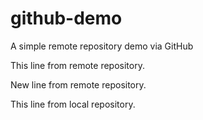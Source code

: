# github-demo
A simple remote repository demo via GitHub

This line from remote repository.

New line from remote repository.

This line from local repository.